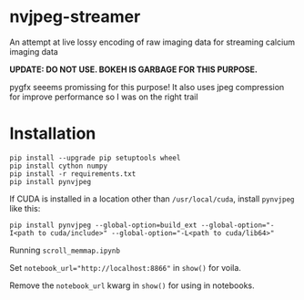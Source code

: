 # nvjpeg-streamer
An attempt at live lossy encoding of raw imaging data for streaming calcium imaging data

**UPDATE: DO NOT USE. BOKEH IS GARBAGE FOR THIS PURPOSE.**

pygfx seeems promissing for this purpose! It also uses jpeg compression for improve performance so I was on the right trail

# Installation

```commandline
pip install --upgrade pip setuptools wheel
pip install cython numpy
pip install -r requirements.txt
pip install pynvjpeg
```

If CUDA is installed in a location other than `/usr/local/cuda`, install `pynvjpeg` like this:

```commandline
pip install pynvjpeg --global-option=build_ext --global-option="-I<path to cuda/include>" --global-option="-L<path to cuda/lib64>"
```

Running `scroll_memmap.ipynb`

Set `notebook_url="http://localhost:8866"` in `show()` for voila.

Remove the  `notebook_url` kwarg in `show()` for using in notebooks.
